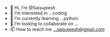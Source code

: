 - 👋 Hi, I’m @Saisujeesh
- 👀 I’m interested in ...coding
- 🌱 I’m currently learning ...python
- 💞️ I’m looking to collaborate on ...
- 📫 How to reach me ...saisujeesh@gmail.com

<!---
Saisujeesh/Saisujeesh is a ✨ special ✨ repository because its `README.md` (this file) appears on your GitHub profile.
You can click the Preview link to take a look at your changes.
--->
